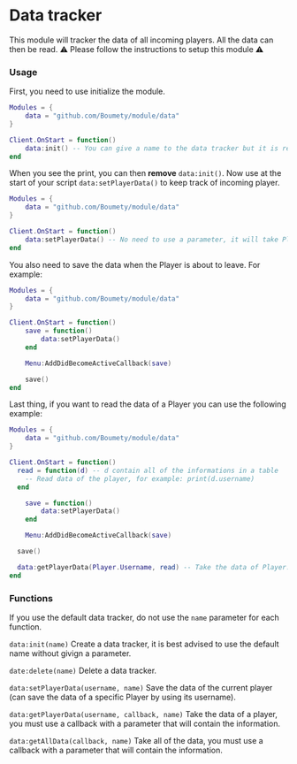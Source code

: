 # Data tracker

This module will tracker the data of all incoming players. All the data can then be read. ⚠ Please follow the instructions to setup this module ⚠

### Usage

First, you need to use initialize the module.

```lua
Modules = {
	data = "github.com/Boumety/module/data"
}

Client.OnStart = function()
    data:init() -- You can give a name to the data tracker but it is recommended to keep the default one
end
```

When you see the print, you can then __remove__ `data:init()`.
Now use at the start of your script `data:setPlayerData()` to keep track of incoming player.

```lua
Modules = {
	data = "github.com/Boumety/module/data"
}

Client.OnStart = function()
    data:setPlayerData() -- No need to use a parameter, it will take Player.Username by default
end
```

You also need to save the data when the Player is about to leave. For example:

```lua
Modules = {
    data = "github.com/Boumety/module/data"
}

Client.OnStart = function()
	save = function()
		data:setPlayerData()
	end

	Menu:AddDidBecomeActiveCallback(save)

	save()
end
```

Last thing, if you want to read the data of a Player you can use the following example:

```lua
Modules = {
    data = "github.com/Boumety/module/data"
}

Client.OnStart = function()
  read = function(d) -- d contain all of the informations in a table
    -- Read data of the player, for example: print(d.username)
  end

	save = function()
		data:setPlayerData()
	end

	Menu:AddDidBecomeActiveCallback(save)

  save()

  data:getPlayerData(Player.Username, read) -- Take the data of Player.Username
end
```

### Functions

If you use the default data tracker, do not use the `name` parameter for each function.

`data:init(name)` Create a data tracker, it is best advised to use the default name without givign a parameter.

`date:delete(name)` Delete a data tracker.

`data:setPlayerData(username, name)` Save the data of the current player (can save the data of a specific Player by using its username).

`data:getPlayerData(username, callback, name)` Take the data of a player, you must use a callback with a parameter that will contain the information.

`data:getAllData(callback, name)` Take all of the data, you must use a callback with a parameter that will contain the information.
